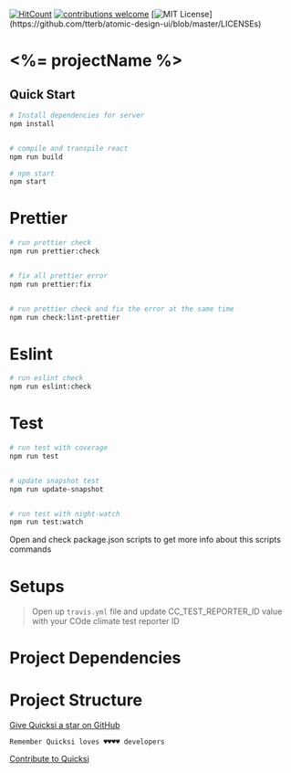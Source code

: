 [![HitCount](http://hits.dwyl.com/AnayoOleru/quicksi/ree/master/templates/javascript/react-js/react-js-webpack%26jest.svg)](http://hits.dwyl.com/AnayoOleru/quicksi/tree/master/templates/javascript/react-js/react-js-webpack%26jest) 
[![contributions welcome](https://img.shields.io/badge/contributions-welcome-brightgreen.svg?style=flat)](https://github.com/AnayoOleru/quicksi/tree/master/templates/javascript/react-js/react-js-webpack%26jest/issues)
[![MIT License](https://img.shields.io/apm/l/atomic-design-ui.svg?)](https://github.com/tterb/atomic-design-ui/blob/master/LICENSEs)

# <%= projectName %>

## Quick Start

``` bash
# Install dependencies for server
npm install


# compile and transpile react
npm run build

# npm start
npm start
```

# Prettier 

``` bash
# run prettier check
npm run prettier:check


# fix all prettier error
npm run prettier:fix


# run prettier check and fix the error at the same time
npm run check:lint-prettier
```

# Eslint 

``` bash
# run eslint check
npm run eslint:check
```

# Test 

``` bash
# run test with coverage
npm run test


# update snapshot test
npm run update-snapshot


# run test with night-watch
npm run test:watch
```

Open and check package.json scripts to get more info about this scripts commands


# Setups
> Open up `travis.yml` file and update CC_TEST_REPORTER_ID value  with your COde climate test reporter ID



# Project Dependencies


# Project Structure


[Give Quicksi a star on GitHub](https://github.com/AnayoOleru/quicksi)

`Remember Quicksi loves ♥️♥️♥️♥️ developers`

[Contribute to Quicksi](https://github.com/AnayoOleru/quicksi/blob/master/CONTRIBUTING.md)
